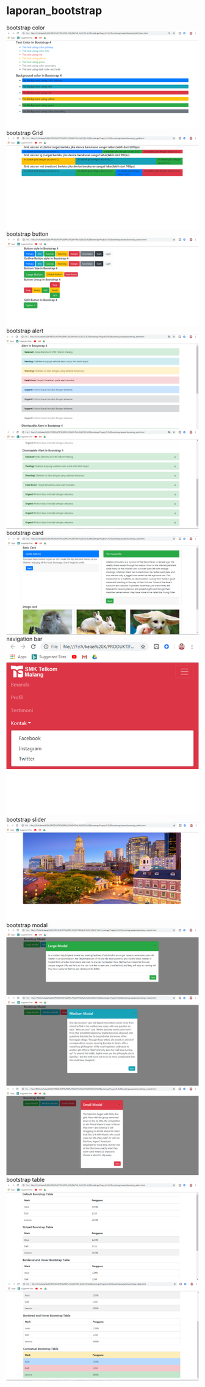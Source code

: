 # laporan_bootstrap
bootstrap color
![alt text](https://github.com/KadekJ/laporan_bootstrap/blob/master/bootstrap_color.png)
bootstrap Grid
![alt text](https://github.com/KadekJ/laporan_bootstrap/blob/master/bootstrap_grid.png)
bootstrap button
![alt text](https://github.com/KadekJ/laporan_bootstrap/blob/master/bootstrap_button.png)
bootstrap alert
![alt text](https://github.com/KadekJ/laporan_bootstrap/blob/master/bootstrap_alert_1.png)
![alt text](https://github.com/KadekJ/laporan_bootstrap/blob/master/bootstrap_alert_2.png)
bootstrap card
![alt text](https://github.com/KadekJ/laporan_bootstrap/blob/master/bootstrap_card.png)
navigation bar
![alt text](https://github.com/KadekJ/laporan_bootstrap/blob/master/navigation_bar.png)
bootstrap slider
![alt text](https://github.com/KadekJ/laporan_bootstrap/blob/master/bootstrap_slide.png)
bootstrap modal
![alt text](https://github.com/KadekJ/laporan_bootstrap/blob/master/modal_1.png)
![alt text](https://github.com/KadekJ/laporan_bootstrap/blob/master/modal_2.png)
![alt text](https://github.com/KadekJ/laporan_bootstrap/blob/master/modal_3.png)
bootstrap table
![alt text](https://github.com/KadekJ/laporan_bootstrap/blob/master/bootstrap_table_1.png)
![alt text](https://github.com/KadekJ/laporan_bootstrap/blob/master/bootstrap_table_2.png)

